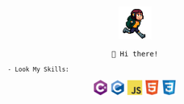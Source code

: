 <p align="center">
  <img src="/images/run.gif" width="65px">
  <br><br>
  <samp>
    👋 Hi there!
    
    - Look My Skills:
    
    
  </samp>
</p>



<div align="center">
  <img src='/images/csharp.svg' width='30' />
  <img src='/images/c-original.svg' width='30' />
  <img src='/images/js.svg' width='30' />
  <img src='/images/html.svg' width='30' />
  <img src='/images/css.svg' width='30' />
</div>
